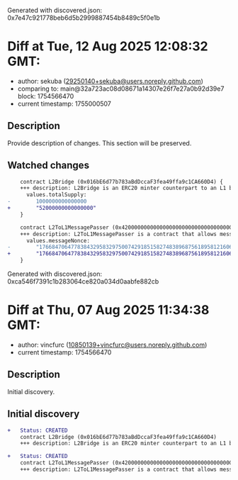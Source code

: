 Generated with discovered.json: 0x7e47c921778beb6d5b2999887454b8489c5f0e1b

# Diff at Tue, 12 Aug 2025 12:08:32 GMT:

- author: sekuba (<29250140+sekuba@users.noreply.github.com>)
- comparing to: main@32a723ac08d08671a14307e26f7e27a0b92d39e7 block: 1754566470
- current timestamp: 1755000507

## Description

Provide description of changes. This section will be preserved.

## Watched changes

```diff
    contract L2Bridge (0x016bE6d77b783aBdDccaF3fea49ffa9c1CA660D4) {
    +++ description: L2Bridge is an ERC20 minter counterpart to an L1 bridge. This contract is used to mint new ERC20 tokens on the L2 once a token deposit is made on the L1. Note that the token received on L2 could have a different ticker/symbol than the token sent on L1.
      values.totalSupply:
-        1000000000000000
+        "52000000000000000"
    }
```

```diff
    contract L2ToL1MessagePasser (0x4200000000000000000000000000000000000016) {
    +++ description: L2ToL1MessagePasser is a contract that allows messages to be sent from the L2 to the L1, used to send withdrawal requests from the L2 to the L1.
      values.messageNonce:
-        "1766847064778384329583297500742918515827483896875618958121606201292619931"
+        "1766847064778384329583297500742918515827483896875618958121606201292619932"
    }
```

Generated with discovered.json: 0xca546f7391c1b283064ce820a034d0aabfe882cb

# Diff at Thu, 07 Aug 2025 11:34:38 GMT:

- author: vincfurc (<10850139+vincfurc@users.noreply.github.com>)
- current timestamp: 1754566470

## Description

Initial discovery.

## Initial discovery

```diff
+   Status: CREATED
    contract L2Bridge (0x016bE6d77b783aBdDccaF3fea49ffa9c1CA660D4)
    +++ description: L2Bridge is an ERC20 minter counterpart to an L1 bridge. This contract is used to mint new ERC20 tokens on the L2 once a token deposit is made on the L1. Note that the token received on L2 could have a different ticker/symbol than the token sent on L1.
```

```diff
+   Status: CREATED
    contract L2ToL1MessagePasser (0x4200000000000000000000000000000000000016)
    +++ description: L2ToL1MessagePasser is a contract that allows messages to be sent from the L2 to the L1, used to send withdrawal requests from the L2 to the L1.
```
